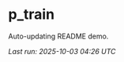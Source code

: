 # p_train

Auto-updating README demo.

<!--START_SECTION:status-->
_Last run: 2025-10-03 04:26 UTC_
<!--END_SECTION:status-->





















































































































































































































































































































































































































































































































































































































































































































































































































































































































































